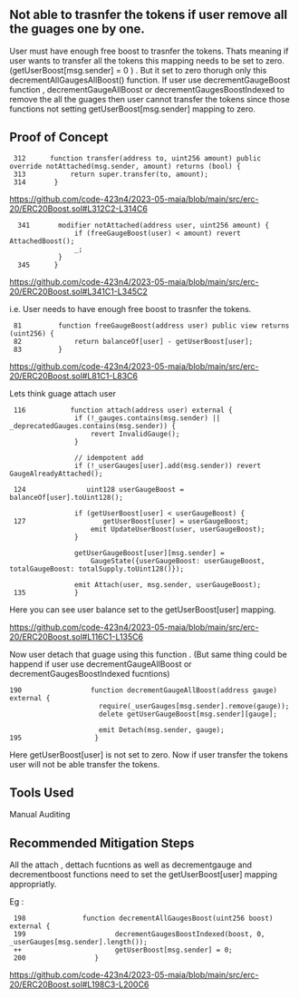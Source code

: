 ## Not able to trasnfer the tokens if user remove all the guages one by one.

User must have enough free boost to trasnfer the tokens. Thats meaning if user wants to transfer all the tokens this mapping needs
to be set to zero. (getUserBoost[msg.sender] = 0 ) . But it set to zero thorugh only this decrementAllGaugesAllBoost() function. If
user use decrementGaugeBoost function , decrementGaugeAllBoost or decrementGaugesBoostIndexed to remove the all the guages then
user cannot transfer the tokens since those functions not setting getUserBoost[msg.sender] mapping to zero.

## Proof of Concept
      
     312      function transfer(address to, uint256 amount) public override notAttached(msg.sender, amount) returns (bool) {
     313           return super.transfer(to, amount);
     314       }
https://github.com/code-423n4/2023-05-maia/blob/main/src/erc-20/ERC20Boost.sol#L312C2-L314C6

      341       modifier notAttached(address user, uint256 amount) {
                    if (freeGaugeBoost(user) < amount) revert AttachedBoost();
                    _;
                }
      345      }
https://github.com/code-423n4/2023-05-maia/blob/main/src/erc-20/ERC20Boost.sol#L341C1-L345C2

i.e. User needs to have enough free boost to trasnfer the tokens.

     81         function freeGaugeBoost(address user) public view returns (uint256) {
     82             return balanceOf[user] - getUserBoost[user];
     83         }
     
https://github.com/code-423n4/2023-05-maia/blob/main/src/erc-20/ERC20Boost.sol#L81C1-L83C6

Lets think guage attach user

     116           function attach(address user) external {
                    if (!_gauges.contains(msg.sender) || _deprecatedGauges.contains(msg.sender)) {
                        revert InvalidGauge();
                    }
            
                    // idempotent add
                    if (!_userGauges[user].add(msg.sender)) revert GaugeAlreadyAttached();
            
     124               uint128 userGaugeBoost = balanceOf[user].toUint128();
            
                    if (getUserBoost[user] < userGaugeBoost) {
     127                   getUserBoost[user] = userGaugeBoost;
                        emit UpdateUserBoost(user, userGaugeBoost);
                    }
            
                    getUserGaugeBoost[user][msg.sender] =
                        GaugeState({userGaugeBoost: userGaugeBoost, totalGaugeBoost: totalSupply.toUint128()});
            
                    emit Attach(user, msg.sender, userGaugeBoost);
     135            }

Here you can see user balance set to the getUserBoost[user] mapping. 

https://github.com/code-423n4/2023-05-maia/blob/main/src/erc-20/ERC20Boost.sol#L116C1-L135C6

Now user detach that guage using this function . (But same thing could be happend if user use decrementGaugeAllBoost or
decrementGaugesBoostIndexed  fucntions)


    190                 function decrementGaugeAllBoost(address gauge) external {
                          require(_userGauges[msg.sender].remove(gauge));
                          delete getUserGaugeBoost[msg.sender][gauge];
                  
                          emit Detach(msg.sender, gauge);
    195                  }

    
    
Here  getUserBoost[user]  is not set to zero. Now if user transfer the tokens user will not be able transfer the tokens. 

## Tools Used
Manual Auditing

## Recommended Mitigation Steps

All the attach , dettach fucntions as well as decrementgauge and decrementboost functions need to set the getUserBoost[user] 
mapping appropriatly.  

Eg : 
                  
     198              function decrementAllGaugesBoost(uint256 boost) external {
     199                      decrementGaugesBoostIndexed(boost, 0, _userGauges[msg.sender].length());
     ++                       getUserBoost[msg.sender] = 0;      
     200                 }
     
https://github.com/code-423n4/2023-05-maia/blob/main/src/erc-20/ERC20Boost.sol#L198C3-L200C6






     
     


